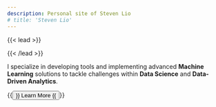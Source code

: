 ```yaml
---
description: Personal site of Steven Lio
# title: 'Steven Lio'
---
```


{{< lead >}}

{{< /lead >}}

<!---Hi there! 你好! Welcome to my personal website! 👋 --->

I specialize in developing tools and implementing advanced **Machine Learning** solutions to tackle challenges within **Data Science** and **Data-Driven Analytics**.


{{<button href="about/" target="_self">}}
Learn More
{{</button>}}

<br>